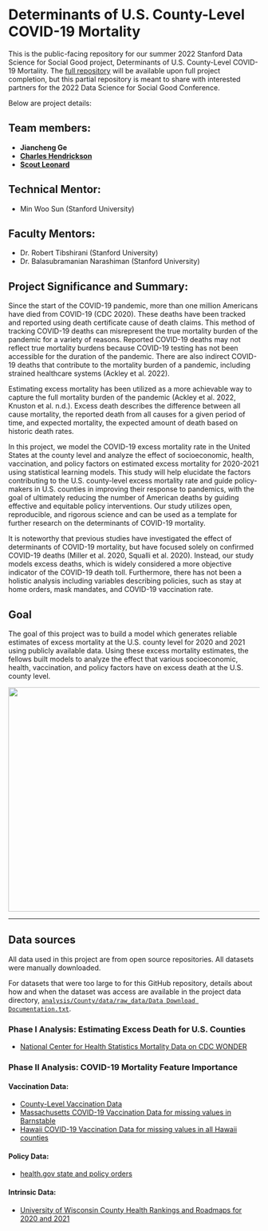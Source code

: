 # Determinants of U.S. County-Level COVID-19 Mortality

This is the public-facing repository for our summer 2022 Stanford Data Science for Social Good project, Determinants of U.S. County-Level COVID-19 Mortality. The [full repository](https://github.com/StanfordDataScience/dssg_covid_mortality) will be available upon full project completion, but this partial repository is meant to share with interested partners for the 2022 Data Science for Social Good Conference.

Below are project details: 

## Team members:

-   **Jiancheng Ge**
-   [**Charles Hendrickson**](https://charleshendrickson.github.io)
-   [**Scout Leonard**](https://scoutcleonard.github.io)

## Technical Mentor:

- Min Woo Sun (Stanford University)

## Faculty Mentors: 

- Dr. Robert Tibshirani (Stanford University)
- Dr. Balasubramanian Narashiman (Stanford University)

## Project Significance and Summary: 

Since the start of the COVID-19 pandemic, more than one million Americans have died from COVID-19 (CDC 2020). These deaths have been tracked and reported using death certificate cause of death claims. This method of tracking COVID-19 deaths can misrepresent the true mortality burden of the pandemic for a variety of reasons. Reported COVID-19 deaths may not reflect true mortality burdens because COVID-19 testing has not been accessible for the duration of the pandemic. There are also indirect COVID-19 deaths that contribute to the mortality burden of a pandemic, including strained healthcare systems (Ackley et al. 2022).

Estimating excess mortality has been utilized as a more achievable way to capture the full mortality burden of the pandemic (Ackley et al. 2022, Knuston et al. n.d.). Excess death describes the difference between all cause mortality, the reported death from all causes for a given period of time, and expected mortality, the expected amount of death based on historic death rates.

In this project, we model the COVID-19 excess mortality rate in the United States at the county level and analyze the effect of socioeconomic, health, vaccination, and policy factors on estimated excess mortality for 2020-2021 using statistical learning models. This study will help elucidate the factors contributing to the U.S. county-level excess mortality rate and guide policy-makers in U.S. counties in improving their response to pandemics, with the goal of ultimately reducing the number of American deaths by guiding effective and equitable policy interventions. Our study utilizes open, reproducible, and rigorous science and can be used as a template for further research on the determinants of COVID-19 mortality.

It is noteworthy that previous studies have investigated the effect of determinants of COVID-19 mortality, but have focused solely on confirmed COVID-19 deaths (Miller et al. 2020, Squalli et al. 2020). Instead, our study models excess deaths, which is widely considered a more objective indicator of the COVID-19 death toll. Furthermore, there has not been a holistic analysis including variables describing policies, such as stay at home orders, mask mandates, and COVID-19 vaccination rate.

## Goal

The goal of this project was to build a model which generates reliable estimates of excess mortality at the U.S. county level for 2020 and 2021 using publicly available data. Using these excess mortality estimates, the fellows built models to analyze the effect that various socioeconomic, health, vaccination, and policy factors have on excess death at the U.S. county level.

<p align="center">
  <img src="https://github.com/StanfordDataScience/dssg_covid_mortality/blob/main/plan.png" width="800" height="450" />
</p>

------------------------------------------------------------------------

## Data sources

All data used in this project are from open source repositories. All datasets were manually downloaded.

For datasets that were too large to for this GitHub repository, details about how and when the dataset was access are available in the project data directory, [`analysis/County/data/raw_data/Data Download Documentation.txt`](https://github.com/StanfordDataScience/dssg_covid_mortality/blob/main/analysis/County/data/raw_data/Data%20Download%20Documentation.txt). 

### Phase I Analysis: Estimating Excess Death for U.S. Counties

-   [National Center for Health Statistics Mortality Data on CDC WONDER](https://wonder.cdc.gov/mcd.html)

### Phase II Analysis: COVID-19 Mortality Feature Importance

#### Vaccination Data:

-   [County-Level Vaccination Data](https://data.cdc.gov/Vaccinations/COVID-19-Vaccinations-in-the-United-States-County/8xkx-amqh)
-   [Massachusetts COVID-19 Vaccination Data for missing values in Barnstable](https://www.mass.gov/info-details/archive-of-covid-19-vaccination-reports#july-2022-)
-   [Hawaii COVID-19 Vaccination Data for missing values in all Hawaii counties](https://health.hawaii.gov/coronavirusdisease2019/)

#### Policy Data:

-   [health.gov state and policy orders](https://healthdata.gov/dataset/COVID-19-State-and-County-Policy-Orders/gyqz-9u7n)

#### Intrinsic Data:

-   [University of Wisconsin County Health Rankings and Roadmaps for 2020 and 2021](https://www.countyhealthrankings.org/explore-health-rankings/rankings-data-documentation)
